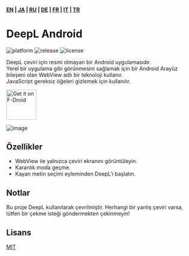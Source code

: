 #### [EN](https://github.com/sakusaku3939/DeepLAndroid#readme) | [JA](https://github.com/sakusaku3939/DeepLAndroid/blob/master/README_JA.md) | [RU](https://github.com/sakusaku3939/DeepLAndroid/blob/master/README_RU.md) | [DE](https://github.com/sakusaku3939/DeepLAndroid/blob/master/README_DE.md) | [FR](https://github.com/sakusaku3939/DeepLAndroid/blob/master/README_FR.md) | [IT](https://github.com/sakusaku3939/DeepLAndroid/blob/master/README_IT.md) | [TR](https://github.com/sakusaku3939/DeepLAndroid/blob/master/README_TR.md)
# DeepL Android
![platform](https://img.shields.io/badge/platform-android-green) ![release](https://img.shields.io/github/v/release/sakusaku3939/DeepLAndroid.svg) ![license](https://img.shields.io/github/license/sakusaku3939/DeepLAndroid)  

DeepL çeviri için resmi olmayan bir Android uygulamasıdır.  
Yerel bir uygulama gibi görünmesini sağlamak için bir Android Arayüz bileşeni olan WebView adlı bir teknoloji kullanır.  
JavaScript gereksiz öğeleri gizlemek için kullanılır.

[<img src="https://fdroid.gitlab.io/artwork/badge/get-it-on.png"
    alt="Get it on F-Droid"
    height="80">](https://f-droid.org/packages/com.example.deeplviewer)

![image](https://user-images.githubusercontent.com/53967490/89320092-fe2fdf00-d6bb-11ea-97d6-84fd66f73395.png)

## Özellikler
- WebView ile yalnızca çeviri ekranını görüntüleyin.
- Karanlık moda geçme.
- Kayan metin seçimi eyleminden DeepL'i başlatın.

## Notlar
Bu proje DeepL kullanılarak çevrilmiştir. Herhangi bir yanlış çeviri varsa, lütfen bir çekme isteği göndermekten çekinmeyin!

## Lisans
[MIT](https://github.com/sakusaku3939/DeepLAndroid/blob/master/LICENSE)
